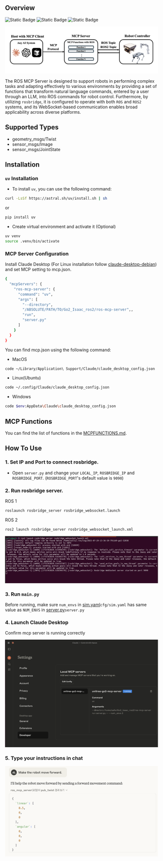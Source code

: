 ## Overview
![Static Badge](https://img.shields.io/badge/ROS-Available-green)
![Static Badge](https://img.shields.io/badge/ROS2-Available-green)
![Static Badge](https://img.shields.io/badge/License-MIT-blue)

![flow diagram](<img/framework.png>)


The ROS MCP Server is designed to support robots in performing complex tasks and adapting effectively to various environments by providing a set of functions that transform natural language commands, entered by a user through an LLM, into ROS commands for robot control. Furthermore, by utilizing ``rosbridge``, it is configured to operate with both ``ROS`` and ``ROS2`` systems, and its WebSocket-based communication enables broad applicability across diverse platforms.

## Supported Types

- geometry_msgs/Twist
- sensor_msgs/Image
- sensor_msgs/JointState



## Installation

### `uv` Installation
- To install `uv`, you can use the following command:
```bash
curl -LsSf https://astral.sh/uv/install.sh | sh
```
or
```bash
pip install uv
```

- Create virtual environment and activate it (Optional)
```bash
uv venv
source .venv/bin/activate
```

### MCP Server Configuration


Install Claude Desktop (For Linux installation follow [claude-desktop-debian](https://github.com/aaddrick/claude-desktop-debian)) and set MCP setting to mcp.json.

```bash
{
  "mcpServers": {
    "ros-mcp-server": {
      "command": "uv",
      "args": [
        "--directory",
        "/ABSOLUTE/PATH/TO/Go2_Isaac_ros2/ros-mcp-server",,
        "run",
        "server.py"
      ]
    }
  }
}
```

You can find mcp.json using the following command:

- MacOS
```bash
code ~/Library/Application\ Support/Claude/claude_desktop_config.json
```

- Linux(Ubuntu)
  
```bash
code ~/.config/Claude/claude_desktop_config.json
```

- Windows
```bash
code $env:AppData\Claude\claude_desktop_config.json
```

## MCP Functions

You can find the list of functions in the [MCPFUNCTIONS.md](MCPFUNCTIONS.md).

## How To Use
### 1. Set IP and Port to connect rosbridge.
- Open `server.py` and change your `LOCAL_IP`, `ROSBRIDGE_IP` and `ROSBRIDGE_PORT`. (`ROSBRIDGE_PORT`'s default value is `9090`)

### 2. Run rosbridge server.
ROS 1
```bash
roslaunch rosbridge_server rosbridge_websocket.launch
```
ROS 2
```bash
ros2 launch rosbridge_server rosbridge_websocket_launch.xml
```

![rosbridge server launch](<img/rosbridge.png>)

### 3. Run ```main.py``` 
Before running, make sure ```num_envs``` in [sim.yaml](<../cfg/sim.yaml>)```cfg/sim.yaml``` has same value as ```NUM_ENVS``` in [server.py](<server.py>)```server.py```


### 4. Launch Claude Desktop

Confirm mcp server is running correctly


![Claude desktop mcp server](<img/mcp_server.png>)


### 5. Type your instructions in chat

![How to use](<img/run_command.png>)


